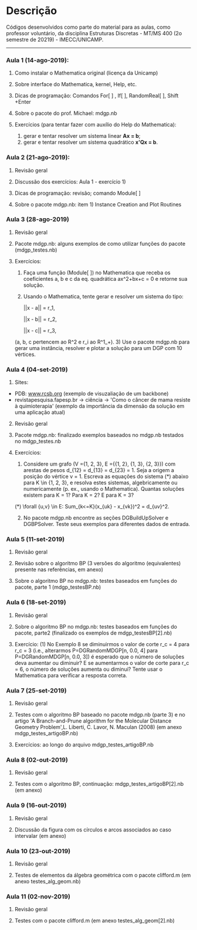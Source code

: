 # Descrição

Códigos desenvolvidos como parte do material para as aulas, como professor voluntário, 
da disciplina Estruturas Discretas - MT/MS 400 (2o semestre de 20219) - IMECC/UNICAMP.

______

### Aula 1 (14-ago-2019):

1. Como instalar o Mathematica original (licença da Unicamp)

2. Sobre interface do Mathematica, kernel, Help, etc.

3. Dicas de programação: Comandos For[ ] , If[ ], RandomReal[ ], Shift +Enter

4. Sobre o pacote do prof. Michael: mdgp.nb

5. Exercícios (para tentar fazer com auxílio do Help do Mathematica):
   1) gerar e tentar resolver um sistema linear **Ax = b**;
   2) gerar e tentar resolver um sistema quadrático **x'Qx = b**.



### Aula 2 (21-ago-2019):

1. Revisão geral

2. Discussão dos exercícios: Aula 1 - exercício 1)

3. Dicas de programação: revisão; comando Module[ ]

4. Sobre o pacote mdgp.nb: item 1) Instance Creation and Plot Routines


### Aula 3 (28-ago-2019)

1. Revisão geral

2. Pacote mdgp.nb: alguns exemplos de como utilizar funções do pacote (mdgp_testes.nb)

3. Exercícios:
   1) Faça uma função (Module[ ]) no Mathematica que receba os coeficientes a, b e c da eq. quadrática ax^2+bx+c = 0 e retorne sua solução.
   2) Usando o Mathematica, tente gerar e resolver um sistema do tipo:
       
       ||x - a|| = r_1,
       
       ||x - b|| = r_2,
       
       ||x - c|| = r_3,
       
   (a, b, c pertencem ao R^2 e r_i ao R^1_+).
   3) Use o pacote mdgp.nb para gerar uma instância, resolver e plotar a solução para um DGP com 10 vértices.


### Aula 4 (04-set-2019)
1. Sites:
 - PDB: www.rcsb.org (exemplo de visuzaliação de um backbone)
 - revistapesquisa.fapesp.br -> ciência -> 'Como o câncer de mama resiste à quimioterapia' (exemplo da importância da dimensão da solução em uma aplicação atual)

2. Revisão geral

3. Pacote mdgp.nb: finalizado exemplos baseados no mdgp.nb testados no mdgp_testes.nb

4. Exercícios:
   1) Considere um grafo (V ={1, 2, 3}, E ={{1, 2}, {1, 3}, {2, 3}}) com arestas 
     de pesos d_{12} = d_{13} = d_{23} = 1. Seja a origem a posição do vértice v = 1. 
     Escreva as equações do sistema (*) abaixo para K \in {1, 2, 3}, e resolva estes 
     sistemas, algebricamente ou numericamente (p. ex., usando o Mathematica). Quantas 
     soluções existem para K = 1? Para K = 2? E para K = 3?

     (*) \forall {u,v} \in E: Sum_{k<=K}(x_{uk} - x_{vk})^2 = d_{uv}^2.

    2) No pacote mdgp.nb encontre as seções DGBuildUpSolver e DGBPSolver. Teste seus
       exemplos para diferentes dados de entrada.
       
### Aula 5 (11-set-2019)

1. Revisão geral

2. Revisão sobre o algoritmo BP (3 versões do algoritmo (equivalentes) presente nas referências, em anexo)

3. Sobre o algoritmo BP no mdgp.nb: testes baseados em funções do pacote, parte 1 (mdgp_testesBP.nb)


### Aula 6 (18-set-2019)

1. Revisão geral

2. Sobre o algoritmo BP no mdgp.nb: testes baseados em funções do pacote, parte2 (finalizado os exemplos de mdgp_testesBP[2].nb)

3. Exercício:
  (1) No Exemplo 8 se diminuirmos o valor de corte r_c = 4 para r_c = 3 (i.e., alterarmos P=DGRandomMDGP[n, 0.0, 4] 
para P=DGRandomMDGP[n, 0.0, 3]) é esperado que o número de soluções deva aumentar ou diminuir? E se aumentarmos o 
valor de corte para r_c = 6, o número de soluções aumenta ou diminui? Tente usar o Mathematica para verificar a resposta 
correta.


### Aula 7 (25-set-2019)

1. Revisão geral

2. Testes com o algoritmo BP baseado no pacote mdgp.nb (parte 3) e no artigo 'A Branch-and-Prune algorithm for the Molecular Distance
Geometry Problem',L. Liberti, C. Lavor, N. Maculan (2008) (em anexo mdgp_testes_artigoBP.nb)

3. Exercícios: ao longo do arquivo mdgp_testes_artigoBP.nb


### Aula 8 (02-out-2019)

1. Revisão geral

2. Testes com o algoritmo BP, continuação: mdgp_testes_artigoBP[2].nb (em anexo)


### Aula 9 (16-out-2019)

1. Revisão geral

2. Discussão da figura com os círculos e arcos associados ao caso intervalar (em anexo)



### Aula 10 (23-out-2019)

1. Revisão geral

2. Testes de elementos da álgebra geométrica com o pacote clifford.m (em anexo testes_alg_geom.nb)


### Aula 11 (02-nov-2019)

1. Revisão geral

2. Testes com o pacote clifford.m (em anexo testes_alg_geom[2].nb)
